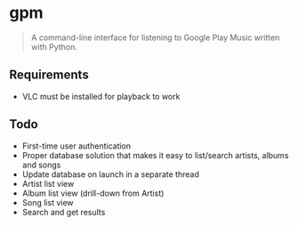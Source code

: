 # gpm

> A command-line interface for listening to Google Play Music written with Python.

## Requirements

* VLC must be installed for playback to work

## Todo

* First-time user authentication
* Proper database solution that makes it easy to list/search artists, albums and songs
* Update database on launch in a separate thread
* Artist list view
* Album list view (drill-down from Artist)
* Song list view
* Search and get results